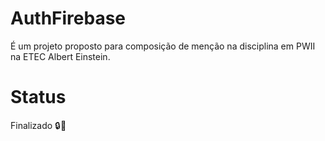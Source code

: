 # AuthFirebase
É um projeto proposto para composição de menção na disciplina em PWII na ETEC Albert Einstein.
# Status
Finalizado 🔒💯